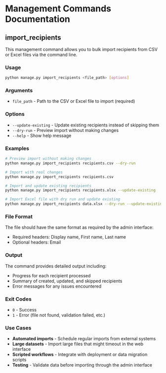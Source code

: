 # Management Commands Documentation

## import_recipients

This management command allows you to bulk import recipients from CSV or Excel files via the command line.

### Usage

```bash
python manage.py import_recipients <file_path> [options]
```

### Arguments

- `file_path` - Path to the CSV or Excel file to import (required)

### Options

- `--update-existing` - Update existing recipients instead of skipping them
- `--dry-run` - Preview import without making changes
- `--help` - Show help message

### Examples

```bash
# Preview import without making changes
python manage.py import_recipients recipients.csv --dry-run

# Import with real changes
python manage.py import_recipients recipients.csv

# Import and update existing recipients
python manage.py import_recipients recipients.xlsx --update-existing

# Import Excel file with dry run and update existing
python manage.py import_recipients data.xlsx --dry-run --update-existing
```

### File Format

The file should have the same format as required by the admin interface:
- Required headers: Display name, First name, Last name
- Optional headers: Email

### Output

The command provides detailed output including:
- Progress for each recipient processed
- Summary of created, updated, and skipped recipients
- Error messages for any issues encountered

### Exit Codes

- `0` - Success
- `1` - Error (file not found, validation failed, etc.)

### Use Cases

- **Automated imports** - Schedule regular imports from external systems
- **Large datasets** - Import large files that might timeout in the web interface
- **Scripted workflows** - Integrate with deployment or data migration scripts
- **Testing** - Validate data before importing through the admin interface
